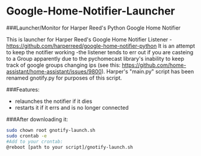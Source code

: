 # Google-Home-Notifier-Launcher
###Launcher/Monitor for Harper Reed's Python Google Home Notifier

This is launcher for Harper Reed's Google Home Notifier Listener - https://github.com/harperreed/google-home-notifier-python
It is an attempt to keep the notifier working -the listener tends to err out if you are casteing to a Group apparently due to the 
pychomecast library's inability to keep track of google groups changing ips (see this: https://github.com/home-assistant/home-assistant/issues/9800). Harper's "main.py" script has been renamed gnotify.py for purposes of this script.

###Features:
 - relaunches the notifier if it dies
 - restarts it if it errs and is no longer connected
 
 ###After downloading it:
 ```bash
 sudo chown root gnotify-launch.sh
 sudo crontab -e
 #Add to your crontab: 
 @reboot [path to your script]/gnotify-launch.sh
 
```
